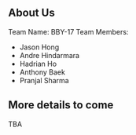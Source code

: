 ## About Us
Team Name: BBY-17
Team Members: 
- Jason Hong
- Andre Hindarmara
- Hadrian Ho
- Anthony Baek
- Pranjal Sharma
## More details to come
TBA 